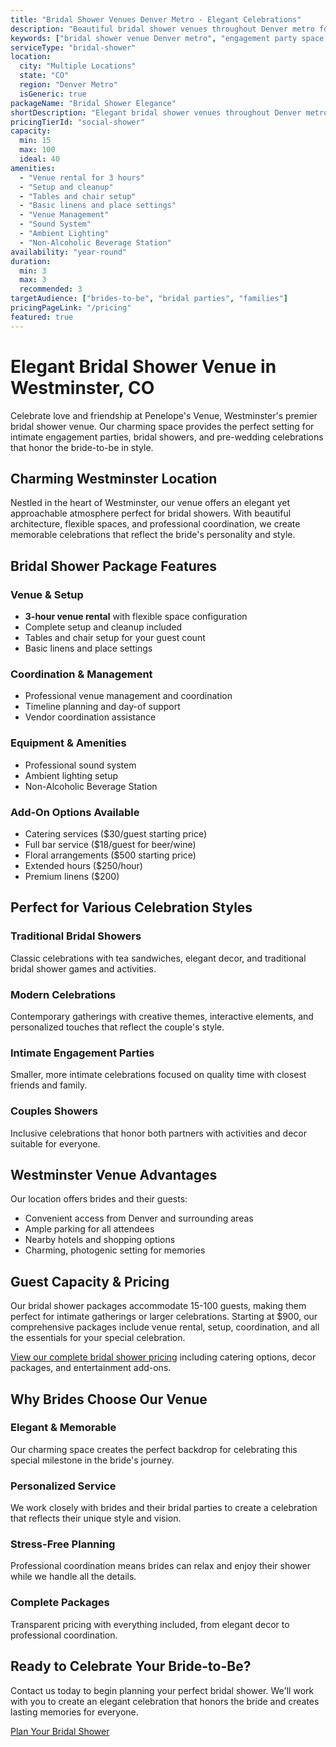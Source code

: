 ```yaml
---
title: "Bridal Shower Venues Denver Metro - Elegant Celebrations"
description: "Beautiful bridal shower venues throughout Denver metro for 15-100 guests. Elegant packages starting at $900 with complete event coordination."
keywords: ["bridal shower venue Denver metro", "engagement party space Colorado", "bridal celebration venue", "wedding shower location", "Colorado bridal shower", "elegant party venue"]
serviceType: "bridal-shower"
location:
  city: "Multiple Locations"
  state: "CO"
  region: "Denver Metro"
  isGeneric: true
packageName: "Bridal Shower Elegance"
shortDescription: "Elegant bridal shower venues throughout Denver metro with customizable packages for 15-100 guests and engagement parties."
pricingTierId: "social-shower"
capacity:
  min: 15
  max: 100
  ideal: 40
amenities:
  - "Venue rental for 3 hours"
  - "Setup and cleanup"
  - "Tables and chair setup"
  - "Basic linens and place settings"
  - "Venue Management"
  - "Sound System"
  - "Ambient Lighting"
  - "Non-Alcoholic Beverage Station"
availability: "year-round"
duration:
  min: 3
  max: 3
  recommended: 3
targetAudience: ["brides-to-be", "bridal parties", "families"]
pricingPageLink: "/pricing"
featured: true
---
```


# Elegant Bridal Shower Venue in Westminster, CO

Celebrate love and friendship at Penelope's Venue, Westminster's premier bridal shower venue. Our charming space provides the perfect setting for intimate engagement parties, bridal showers, and pre-wedding celebrations that honor the bride-to-be in style.

## Charming Westminster Location

Nestled in the heart of Westminster, our venue offers an elegant yet approachable atmosphere perfect for bridal showers. With beautiful architecture, flexible spaces, and professional coordination, we create memorable celebrations that reflect the bride's personality and style.

## Bridal Shower Package Features

### Venue & Setup
- **3-hour venue rental** with flexible space configuration
- Complete setup and cleanup included
- Tables and chair setup for your guest count
- Basic linens and place settings

### Coordination & Management
- Professional venue management and coordination
- Timeline planning and day-of support
- Vendor coordination assistance

### Equipment & Amenities
- Professional sound system
- Ambient lighting setup
- Non-Alcoholic Beverage Station

### Add-On Options Available
- Catering services ($30/guest starting price)
- Full bar service ($18/guest for beer/wine)
- Floral arrangements ($500 starting price)
- Extended hours ($250/hour)
- Premium linens ($200)

## Perfect for Various Celebration Styles

### Traditional Bridal Showers
Classic celebrations with tea sandwiches, elegant decor, and traditional bridal shower games and activities.

### Modern Celebrations
Contemporary gatherings with creative themes, interactive elements, and personalized touches that reflect the couple's style.

### Intimate Engagement Parties
Smaller, more intimate celebrations focused on quality time with closest friends and family.

### Couples Showers
Inclusive celebrations that honor both partners with activities and decor suitable for everyone.

## Westminster Venue Advantages

Our location offers brides and their guests:
- Convenient access from Denver and surrounding areas
- Ample parking for all attendees
- Nearby hotels and shopping options
- Charming, photogenic setting for memories

## Guest Capacity & Pricing

Our bridal shower packages accommodate 15-100 guests, making them perfect for intimate gatherings or larger celebrations. Starting at $900, our comprehensive packages include venue rental, setup, coordination, and all the essentials for your special celebration.

[View our complete bridal shower pricing](/pricing) including catering options, decor packages, and entertainment add-ons.

## Why Brides Choose Our Venue

### Elegant & Memorable
Our charming space creates the perfect backdrop for celebrating this special milestone in the bride's journey.

### Personalized Service
We work closely with brides and their bridal parties to create a celebration that reflects their unique style and vision.

### Stress-Free Planning
Professional coordination means brides can relax and enjoy their shower while we handle all the details.

### Complete Packages
Transparent pricing with everything included, from elegant decor to professional coordination.

## Ready to Celebrate Your Bride-to-Be?

Contact us today to begin planning your perfect bridal shower. We'll work with you to create an elegant celebration that honors the bride and creates lasting memories for everyone.

[Plan Your Bridal Shower](/contact#book)
